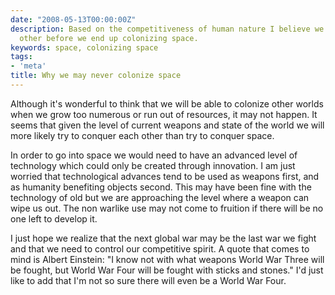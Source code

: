 ```yaml
---
date: "2008-05-13T00:00:00Z"
description: Based on the competitiveness of human nature I believe we'll kill each
  other before we end up colonizing space.
keywords: space, colonizing space
tags:
- 'meta'
title: Why we may never colonize space
---
```

Although it's wonderful to think that we will be able to colonize other worlds when we grow too numerous or run out of resources, it may not happen. It seems that given the level of current weapons and state of the world we will more likely try to conquer each other than try to conquer space.

In order to go into space we would need to have an advanced level of technology which could only be created through innovation. I am just worried that technological advances tend to be used as weapons first, and as humanity benefiting objects second. This may have been fine with the technology of old but we are approaching the level where a weapon can wipe us out. The non warlike use may not come to fruition if there will be no one left to develop it.

I just hope we realize that the next global war may be the last war we fight and that we need to control our competitive spirit. A quote that comes to mind is Albert Einstein: "I know not with what weapons World War Three will be fought, but World War Four will be fought with sticks and stones." I'd just like to add that I'm not so sure there will even be a World War Four.

